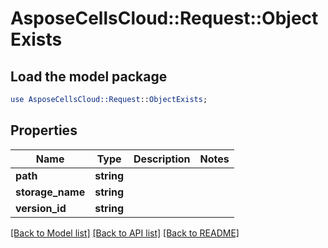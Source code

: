 # AsposeCellsCloud::Request::ObjectExists 

## Load the model package
```perl
use AsposeCellsCloud::Request::ObjectExists;
```

## Properties
Name | Type | Description | Notes
------------ | ------------- | ------------- | -------------
**path** | **string** |  |
**storage_name** | **string** |  |
**version_id** | **string** |  |  

[[Back to Model list]](../README.md#documentation-for-requests) [[Back to API list]](../README.md#documentation-for-api-endpoints) [[Back to README]](../README.md)

